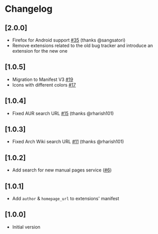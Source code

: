 # Changelog

## [2.0.0]

- Firefox for Android support [#35](https://github.com/noraj/firefox-extension-arch-search/pull/35) (thanks @sangsatori)
- Remove extensions related to the old bug tracker and introduce an extension for the new one

## [1.0.5]

- Migration to Manifest V3 [#19](https://github.com/noraj/firefox-extension-arch-search/issues/19)
- Icons with different colors [#17](https://github.com/noraj/firefox-extension-arch-search/issues/17)

## [1.0.4]

- Fixed AUR search URL [#15](https://github.com/noraj/firefox-extension-arch-search/pull/15) (thanks @rharish101)

## [1.0.3]

- Fixed Arch Wiki search URL [#11](https://github.com/noraj/firefox-extension-arch-search/pull/11) (thanks @rharish101)

## [1.0.2]

- Add search for new manual pages service ([#6](https://github.com/noraj/firefox-extension-arch-search/issues/6))

## [1.0.1]

- Add `author` & `homepage_url` to extensions' manifest

## [1.0.0]

- Initial version
